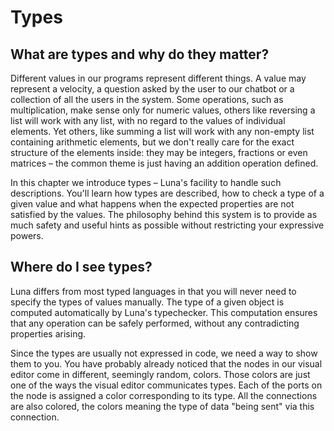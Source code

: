 # Types

## What are types and why do they matter?

Different values in our programs represent different things. A value may represent a velocity, a question asked by the user to our chatbot or a collection of all the users in the system. Some operations, such as multiplication, make sense only for numeric values, others like reversing a list will work with any list, with no regard to the values of individual elements. Yet others, like summing a list will work with any non-empty list containing arithmetic elements, but we don't really care for the exact structure of the elements inside: they may be integers, fractions or even matrices – the common theme is just having an addition operation defined.

In this chapter we introduce types – Luna's facility to handle such descriptions. You'll learn how types are described, how to check a type of a given value and what happens when the expected properties are not satisfied by the values. The philosophy behind this system is to provide as much safety and useful hints as possible without restricting your expressive powers.

## Where do I see types?

Luna differs from most typed languages in that you will never need to specify the types of values manually. The type of a given object is computed automatically by Luna's typechecker. This computation ensures that any operation can be safely performed, without any contradicting properties arising.

Since the types are usually not expressed in code, we need a way to show them to you. You have probably already noticed that the nodes in our visual editor come in different, seemingly random, colors. Those colors are just one of the ways the visual editor communicates types. Each of the ports on the node is assigned a color corresponding to its type. All the connections are also colored, the colors meaning the type of data "being sent" via this connection.